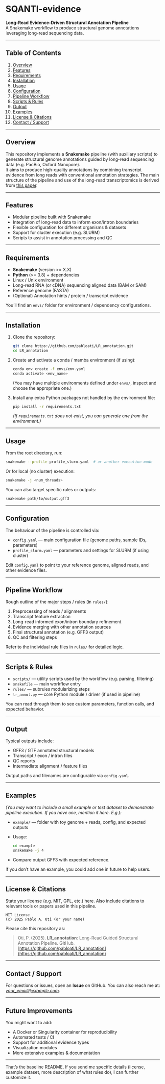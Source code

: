 # SQANTI-evidence

**Long-Read Evidence-Driven Structural Annotation Pipeline**  
A Snakemake workflow to produce structural genome annotations leveraging long-read sequencing data.

---

## Table of Contents

1. [Overview](#overview)  
2. [Features](#features)  
3. [Requirements](#requirements)  
4. [Installation](#installation)  
5. [Usage](#usage)  
6. [Configuration](#configuration)  
7. [Pipeline Workflow](#pipeline-workflow)  
8. [Scripts & Rules](#scripts--rules)  
9. [Output](#output)  
10. [Examples](#examples)  
11. [License & Citations](#license--citations)  
12. [Contact / Support](#contact--support)

---

## Overview

This repository implements a **Snakemake** pipeline (with auxiliary scripts) to generate structural genome annotations guided by long-read sequencing data (e.g. PacBio, Oxford Nanopore).  
It aims to produce high-quality annotations by combining transcript evidence from long reads with conventional annotation strategies. The main structure of the pipeline and use of the long-read transcriptomics is derived from [this paper](https://genome.cshlp.org/content/early/2025/03/04/gr.279864.124).

---

## Features

- Modular pipeline built with Snakemake  
- Integration of long-read data to inform exon/intron boundaries  
- Flexible configuration for different organisms & datasets  
- Support for cluster execution (e.g. SLURM)  
- Scripts to assist in annotation processing and QC  

---

## Requirements

- **Snakemake** (version  >= X.X)  
- **Python** (>= 3.8) + dependencies  
- Linux / Unix environment  
- Long-read RNA (or cDNA) sequencing aligned data (BAM or SAM)  
- Reference genome (FASTA)  
- (Optional) Annotation hints / protein / transcript evidence  

You’ll find an `envs/` folder for environment / dependency configurations.

---

## Installation

1. Clone the repository:

   ```bash
   git clone https://github.com/pabloati/LR_annotation.git
   cd LR_annotation


2. Create and activate a conda / mamba environment (if using):

   ```bash
   conda env create -f envs/env.yaml
   conda activate <env_name>
   ```

   (You may have multiple environments defined under `envs/`, inspect and choose the appropriate one.)

3. Install any extra Python packages not handled by the environment file:

   ```bash
   pip install -r requirements.txt
   ```

   *(If `requirements.txt` does not exist, you can generate one from the environment.)*

---

## Usage

From the root directory, run:

```bash
snakemake --profile profile_slurm.yaml  # or another execution mode
```

Or for local (no cluster) execution:

```bash
snakemake -j <num_threads>
```

You can also target specific rules or outputs:

```bash
snakemake path/to/output.gff3
```

---

## Configuration

The behaviour of the pipeline is controlled via:

* `config.yaml` — main configuration file (genome paths, sample IDs, parameters)
* `profile_slurm.yaml` — parameters and settings for SLURM (if using cluster)

Edit `config.yaml` to point to your reference genome, aligned reads, and other evidence files.

---

## Pipeline Workflow

Rough outline of the major steps / rules (in `rules/`):

1. Preprocessing of reads / alignments
2. Transcript feature extraction
3. Long-read informed exon/intron boundary refinement
4. Evidence merging with other annotation sources
5. Final structural annotation (e.g. GFF3 output)
6. QC and filtering steps

Refer to the individual rule files in `rules/` for detailed logic.

---

## Scripts & Rules

* `scripts/` — utility scripts used by the workflow (e.g. parsing, filtering)
* `snakefile` — main workflow entry
* `rules/` — subrules modularizing steps
* `lr_annot.py` — core Python module / driver (if used in pipeline)

You can read through them to see custom parameters, function calls, and expected behavior.

---

## Output

Typical outputs include:

* GFF3 / GTF annotated structural models
* Transcript / exon / intron files
* QC reports
* Intermediate alignment / feature files

Output paths and filenames are configurable via `config.yaml`.

---

## Examples

*(You may want to include a small example or test dataset to demonstrate pipeline execution. If you have one, mention it here. E.g.):*

* `example/` — folder with toy genome + reads, config, and expected outputs

* Usage:

  ```bash
  cd example
  snakemake -j 4
  ```

* Compare output GFF3 with expected reference.

If you don’t have an example, you could add one in future to help users.

---

## License & Citations

State your license (e.g. MIT, GPL, etc.) here.
Also include citations to relevant tools or papers used in this pipeline.

```text
MIT License
(c) 2025 Pablo A. Oti (or your name)
```

Please cite this repository as:

> Oti, P. (2025). **LR_annotation**: Long-Read Guided Structural Annotation Pipeline. GitHub. [https://github.com/pabloati/LR_annotation](https://github.com/pabloati/LR_annotation)

---

## Contact / Support

For questions or issues, open an **Issue** on GitHub.
You can also reach me at: *[your_email@example.com](mailto:your_email@example.com)*.

---

## Future Improvements

You might want to add:

* A Docker or Singularity container for reproducibility
* Automated tests / CI
* Support for additional evidence types
* Visualization modules
* More extensive examples & documentation

---

That’s the baseline README. If you send me specific details (license, example dataset, more description of what rules do), I can further customize it.

